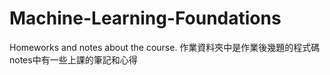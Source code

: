 # Machine-Learning-Foundations
Homeworks and notes about the course.
作業資料夾中是作業後幾題的程式碼
notes中有一些上課的筆記和心得
